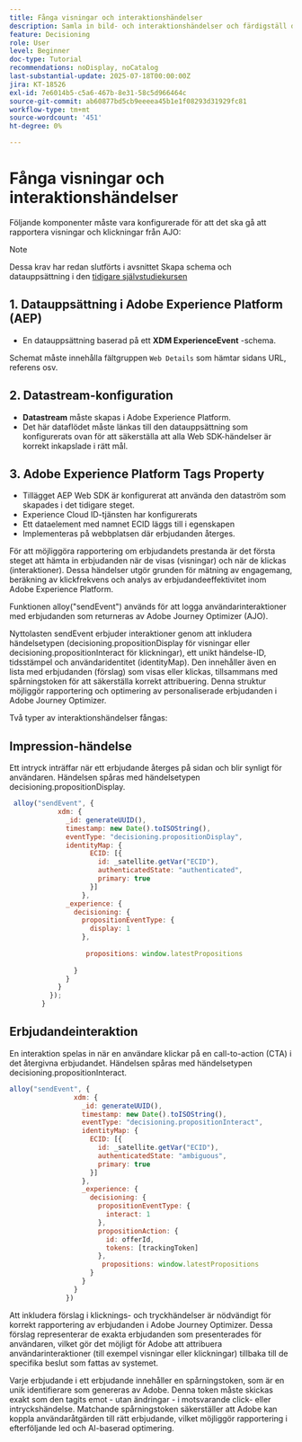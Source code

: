 ```yaml
---
title: Fånga visningar och interaktionshändelser
description: Samla in bild- och interaktionshändelser och färdigställ data för rapportering inom Journey Optimizer.
feature: Decisioning
role: User
level: Beginner
doc-type: Tutorial
recommendations: noDisplay, noCatalog
last-substantial-update: 2025-07-18T00:00:00Z
jira: KT-18526
exl-id: 7e6014b5-c5a6-467b-8e31-58c5d966464c
source-git-commit: ab60877bd5cb9eeeea45b1e1f08293d31929fc81
workflow-type: tm+mt
source-wordcount: '451'
ht-degree: 0%

---
```


# Fånga visningar och interaktionshändelser

Följande komponenter måste vara konfigurerade för att det ska gå att rapportera visningar och klickningar från AJO:
>[!NOTE]
>
> Dessa krav har redan slutförts i avsnittet Skapa schema och datauppsättning i den [tidigare självstudiekursen](https://experienceleague.adobe.com/sv/docs/journey-optimizer-learn/personalizing-offers-with-real-time-weather-data/create-schema-and-dataset)

## &#x200B;1. Datauppsättning i Adobe Experience Platform (AEP)

- En datauppsättning baserad på ett **XDM ExperienceEvent** -schema.

Schemat måste innehålla fältgruppen `Web Details` som hämtar sidans URL, referens osv.

## &#x200B;2. Datastream-konfiguration

- **Datastream** måste skapas i Adobe Experience Platform.
- Det här dataflödet måste länkas till den datauppsättning som konfigurerats ovan för att säkerställa att alla Web SDK-händelser är korrekt inkapslade i rätt mål.

## 3. Adobe Experience Platform Tags Property

- Tillägget AEP Web SDK är konfigurerat att använda den dataström som skapades i det tidigare steget.
- Experience Cloud ID-tjänsten har konfigurerats
- Ett dataelement med namnet ECID läggs till i egenskapen
- Implementeras på webbplatsen där erbjudanden återges.


För att möjliggöra rapportering om erbjudandets prestanda är det första steget att hämta in erbjudanden när de visas (visningar) och när de klickas (interaktioner). Dessa händelser utgör grunden för mätning av engagemang, beräkning av klickfrekvens och analys av erbjudandeeffektivitet inom Adobe Experience Platform.

Funktionen alloy(&quot;sendEvent&quot;) används för att logga användarinteraktioner med erbjudanden som returneras av Adobe Journey Optimizer (AJO).

Nyttolasten sendEvent erbjuder interaktioner genom att inkludera händelsetypen (decisioning.propositionDisplay för visningar eller decisioning.propositionInteract för klickningar), ett unikt händelse-ID, tidsstämpel och användaridentitet (identityMap). Den innehåller även en lista med erbjudanden (förslag) som visas eller klickas, tillsammans med spårningstoken för att säkerställa korrekt attribuering. Denna struktur möjliggör rapportering och optimering av personaliserade erbjudanden i Adobe Journey Optimizer.

Två typer av interaktionshändelser fångas:

## Impression-händelse

Ett intryck inträffar när ett erbjudande återges på sidan och blir synligt för användaren. Händelsen spåras med händelsetypen decisioning.propositionDisplay.


```javascript
 alloy("sendEvent", {
            xdm: {
              _id: generateUUID(),
              timestamp: new Date().toISOString(),
              eventType: "decisioning.propositionDisplay",
              identityMap: {
                    ECID: [{
                      id: _satellite.getVar("ECID"),
                      authenticatedState: "authenticated",
                      primary: true
                    }]
                  },
              _experience: {
                decisioning: {
                  propositionEventType: {
                    display: 1
                  },
                  
                   propositions: window.latestPropositions
                  
                }
              }
            }
          });
        }
```

## Erbjudandeinteraktion

En interaktion spelas in när en användare klickar på en call-to-action (CTA) i det återgivna erbjudandet. Händelsen spåras med händelsetypen decisioning.propositionInteract.

```javascript
alloy("sendEvent", {
                xdm: {
                  _id: generateUUID(),
                  timestamp: new Date().toISOString(),
                  eventType: "decisioning.propositionInteract",
                  identityMap: {
                    ECID: [{
                      id: _satellite.getVar("ECID"),
                      authenticatedState: "ambiguous",
                      primary: true
                    }]
                  },
                  _experience: {
                    decisioning: {
                      propositionEventType: {
                        interact: 1
                      },
                      propositionAction: {
                        id: offerId,
                        tokens: [trackingToken]
                      },
                       propositions: window.latestPropositions
                    }
                  }
                }
              })
```

Att inkludera förslag i klicknings- och tryckhändelser är nödvändigt för korrekt rapportering av erbjudanden i Adobe Journey Optimizer. Dessa förslag representerar de exakta erbjudanden som presenterades för användaren, vilket gör det möjligt för Adobe att attribuera användarinteraktioner (till exempel visningar eller klickningar) tillbaka till de specifika beslut som fattas av systemet.

Varje erbjudande i ett erbjudande innehåller en spårningstoken, som är en unik identifierare som genereras av Adobe. Denna token måste skickas exakt som den tagits emot - utan ändringar - i motsvarande click- eller intryckshändelse. Matchande spårningstoken säkerställer att Adobe kan koppla användaråtgärden till rätt erbjudande, vilket möjliggör rapportering i efterföljande led och AI-baserad optimering.
